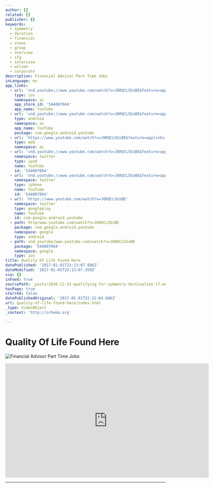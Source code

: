 ```yaml
---
author: []
related: []
publisher: {}
keywords:
  - symmetry
  - duration
  - financial
  - views
  - group
  - overview
  - sfg
  - interview
  - wilson
  - corporate
description: Financial Advisor Part Time Jobs
inLanguage: en
app_links:
  - url: 'vnd.youtube://www.youtube.com/watch?v=J6RQCL5GsBE&feature=applinks'
    type: ios
    namespace: ai
    app_store_id: '544007664'
    app_name: YouTube
  - url: 'vnd.youtube://www.youtube.com/watch?v=J6RQCL5GsBE&feature=applinks'
    type: android
    namespace: ai
    app_name: YouTube
    package: com.google.android.youtube
  - url: 'https://www.youtube.com/watch?v=J6RQCL5GsBE&feature=applinks'
    type: web
    namespace: ai
  - url: 'vnd.youtube://www.youtube.com/watch?v=J6RQCL5GsBE&feature=applinks'
    namespace: twitter
    type: ipad
    name: YouTube
    id: '544007664'
  - url: 'vnd.youtube://www.youtube.com/watch?v=J6RQCL5GsBE&feature=applinks'
    namespace: twitter
    type: iphone
    name: YouTube
    id: '544007664'
  - url: 'https://www.youtube.com/watch?v=J6RQCL5GsBE'
    namespace: twitter
    type: googleplay
    name: YouTube
    id: com.google.android.youtube
  - path: http/www.youtube.com/watch?v=J6RQCL5GsBE
    package: com.google.android.youtube
    namespace: google
    type: android
  - path: vnd.youtube/www.youtube.com/watch?v=J6RQCL5GsBE
    package: '544007664'
    namespace: google
    type: ios
title: Quality Of Life Found Here
datePublished: '2017-01-01T23:13:07.886Z'
dateModified: '2017-01-01T23:13:07.350Z'
via: {}
inFeed: true
sourcePath: _posts/2016-12-31-qualifying-for-symmetry-destination-17.md
hasPage: true
starred: false
datePublishedOriginal: '2017-01-01T22:22:04.886Z'
url: quality-of-life-found-here/index.html
_type: VideoObject
_context: 'http://schema.org'

---
```

# Quality Of Life Found Here
![Financial Advisor Part Time Jobs](https://the-grid-user-content.s3-us-west-2.amazonaws.com/cab71c7f-ec60-4983-b53a-1487a5b59c03.jpg)

<iframe src="https://cdn.embedly.com/widgets/media.html?src=https%3A%2F%2Fwww.youtube.com%2Fembed%2FJ6RQCL5GsBE%3Ffeature%3Doembed&amp;url=http%3A%2F%2Fwww.youtube.com%2Fwatch%3Fv%3DJ6RQCL5GsBE&amp;image=https%3A%2F%2Fi.ytimg.com%2Fvi%2FJ6RQCL5GsBE%2Fhqdefault.jpg&amp;key=b7d04c9b404c499eba89ee7072e1c4f7&amp;type=text%2Fhtml&amp;schema=youtube" width="640" height="360" scrolling="no" frameborder="0" allowfullscreen="" style=""></iframe>

---